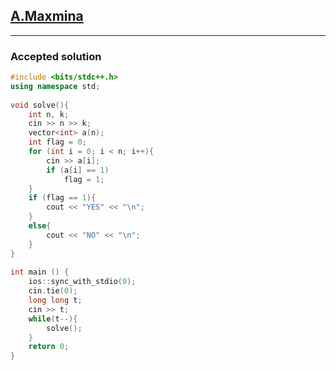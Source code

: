 ## [A.Maxmina](https://codeforces.com/contest/1746/problem/A)
---
### Accepted solution

```C++
#include <bits/stdc++.h>
using namespace std;
 
void solve(){
    int n, k;
    cin >> n >> k;
    vector<int> a(n);
    int flag = 0;
    for (int i = 0; i < n; i++){
        cin >> a[i];
        if (a[i] == 1)
            flag = 1;
    }
    if (flag == 1){
        cout << "YES" << "\n";
    }
    else{
        cout << "NO" << "\n";
    }
}
 
int main () {
    ios::sync_with_stdio(0);
    cin.tie(0);
    long long t;
    cin >> t;
    while(t--){
        solve();
    }
    return 0;
}
```
